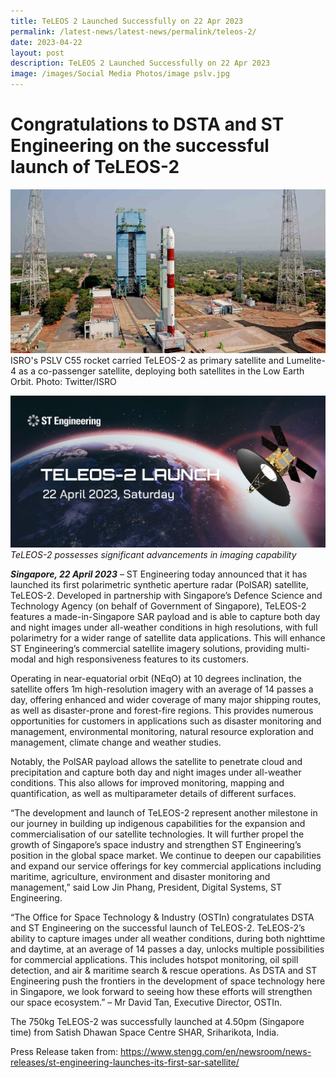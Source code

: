 ```yaml
---
title: TeLEOS 2 Launched Successfully on 22 Apr 2023
permalink: /latest-news/latest-news/permalink/teleos-2/
date: 2023-04-22
layout: post
description: TeLEOS 2 Launched Successfully on 22 Apr 2023
image: /images/Social Media Photos/image pslv.jpg
---
```

# Congratulations to DSTA and ST Engineering on the successful launch of TeLEOS-2
![](/images/Social%20Media%20Photos/image%20pslv.jpg) ISRO's PSLV C55 rocket carried TeLEOS-2 as primary satellite and Lumelite-4 as a co-passenger satellite, deploying both satellites in the Low Earth Orbit. Photo: Twitter/ISRO

![](/images/teleos%202.jpg)
_TeLEOS-2 possesses significant advancements in imaging capability_


_**Singapore, 22 April 2023**_ – ST Engineering today announced that it has launched its first polarimetric synthetic aperture radar (PolSAR) satellite, TeLEOS-2. Developed in partnership with Singapore’s Defence Science and Technology Agency (on behalf of Government of Singapore), TeLEOS-2 features a made-in-Singapore SAR payload and is able to capture both day and night images under all-weather conditions in high resolutions, with full polarimetry for a wider range of satellite data applications. This will enhance ST Engineering’s commercial satellite imagery solutions, providing multi-modal and high responsiveness features to its customers.

Operating in near-equatorial orbit (NEqO) at 10 degrees inclination, the satellite offers 1m high-resolution imagery with an average of 14 passes a day, offering enhanced and wider coverage of many major shipping routes, as well as disaster-prone and forest-fire regions. This provides numerous opportunities for customers in applications such as disaster monitoring and management, environmental monitoring, natural resource exploration and management, climate change and weather studies.

Notably, the PolSAR payload allows the satellite to penetrate cloud and precipitation and capture both day and night images under all-weather conditions. This also allows for improved monitoring, mapping and quantification, as well as multiparameter details of different surfaces.

“The development and launch of TeLEOS-2 represent another milestone in our journey in building up indigenous capabilities for the expansion and commercialisation of our satellite technologies. It will further propel the growth of Singapore’s space industry and strengthen ST Engineering’s position in the global space market. We continue to deepen our capabilities and expand our service offerings for key commercial applications including maritime, agriculture, environment and disaster monitoring and management,” said Low Jin Phang, President, Digital Systems, ST Engineering.

“The Office for Space Technology & Industry (OSTIn) congratulates DSTA and ST Engineering on the successful launch of TeLEOS-2. TeLEOS-2’s ability to capture images under all weather conditions, during both nighttime and daytime, at an average of 14 passes a day, unlocks multiple possibilities for commercial applications. This includes hotspot monitoring, oil spill detection, and air & maritime search & rescue operations. As DSTA and ST Engineering push the frontiers in the development of space technology here in Singapore, we look forward to seeing how these efforts will strengthen our space ecosystem.” – Mr David Tan, Executive Director, OSTIn.

The 750kg TeLEOS-2 was successfully launched at 4.50pm (Singapore time) from Satish Dhawan Space Centre SHAR, Sriharikota, India.

Press Release taken from: https://www.stengg.com/en/newsroom/news-releases/st-engineering-launches-its-first-sar-satellite/